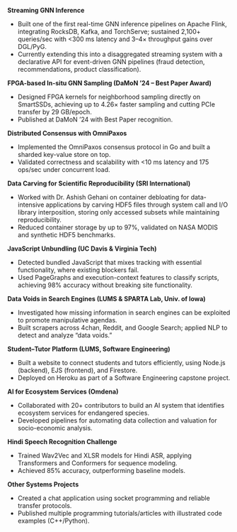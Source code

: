 **Streaming GNN Inference**  
- Built one of the first real-time GNN inference pipelines on Apache Flink, integrating RocksDB, Kafka, and TorchServe; sustained 2,100+ queries/sec with <300 ms latency and 3–4× throughput gains over DGL/PyG.  
- Currently extending this into a disaggregated streaming system with a declarative API for event-driven GNN pipelines (fraud detection, recommendations, product classification).  

**FPGA-based In-situ GNN Sampling (DaMoN ’24 – Best Paper Award)**  
- Designed FPGA kernels for neighborhood sampling directly on SmartSSDs, achieving up to 4.26× faster sampling and cutting PCIe transfer by 29 GB/epoch.  
- Published at DaMoN ’24 with Best Paper recognition.  

**Distributed Consensus with OmniPaxos**  
- Implemented the OmniPaxos consensus protocol in Go and built a sharded key-value store on top.  
- Validated correctness and scalability with <10 ms latency and 175 ops/sec under concurrent load.  

**Data Carving for Scientific Reproducibility (SRI International)**  
- Worked with Dr. Ashish Gehani on container debloating for data-intensive applications by carving HDF5 files through system call and I/O library interposition, storing only accessed subsets while maintaining reproducibility.
- Reduced container storage by up to 97%, validated on NASA MODIS and synthetic HDF5 benchmarks.  

**JavaScript Unbundling (UC Davis & Virginia Tech)**  
- Detected bundled JavaScript that mixes tracking with essential functionality, where existing blockers fail.  
- Used PageGraphs and execution-context features to classify scripts, achieving 98% accuracy without breaking site functionality.  

**Data Voids in Search Engines (LUMS & SPARTA Lab, Univ. of Iowa)**  
- Investigated how missing information in search engines can be exploited to promote manipulative agendas.  
- Built scrapers across 4chan, Reddit, and Google Search; applied NLP to detect and analyze “data voids.”  

**Student–Tutor Platform (LUMS, Software Engineering)**  
- Built a website to connect students and tutors efficiently, using Node.js (backend), EJS (frontend), and Firestore.  
- Deployed on Heroku as part of a Software Engineering capstone project.  

**AI for Ecosystem Services (Omdena)**  
- Collaborated with 20+ contributors to build an AI system that identifies ecosystem services for endangered species.  
- Developed pipelines for automating data collection and valuation for socio-economic analysis.  

**Hindi Speech Recognition Challenge**  
- Trained Wav2Vec and XLSR models for Hindi ASR, applying Transformers and Conformers for sequence modeling.  
- Achieved 85% accuracy, outperforming baseline models.  

**Other Systems Projects**  
- Created a chat application using socket programming and reliable transfer protocols.  
- Published multiple programming tutorials/articles with illustrated code examples (C++/Python).  


